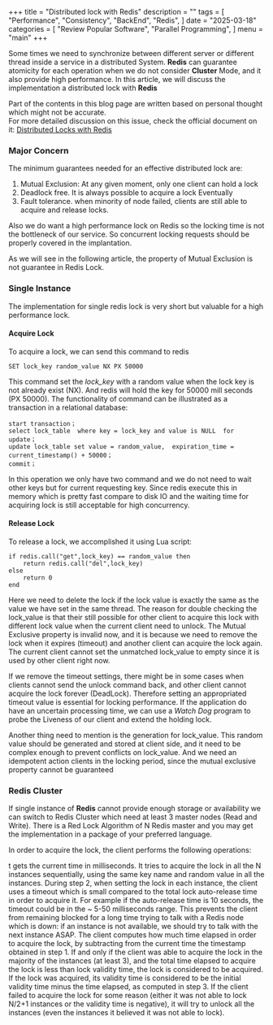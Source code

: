 +++
title = "Distributed lock with Redis"
description = ""
tags = [
    "Performance",
    "Consistency",
    "BackEnd",
    "Redis",
]
date = "2025-03-18"
categories = [
    "Review Popular Software",
    "Parallel Programming",
]
menu = "main"
+++

Some times we need to synchronize between different server or different thread inside a service in a distributed System. **Redis** can guarantee atomicity for each operation when we do not consider **Cluster** Mode, and it also provide high performance. In this article, we will discuss the implementation a distributed lock with **Redis**


Part of the contents in this blog page are written based on personal thought which might not be accurate.  
For more detailed discussion on this issue, check the official document on it:  [Distributed Locks with Redis](https://redis.io/docs/latest/develop/use/patterns/distributed-locks/)

### Major Concern
The minimum guarantees needed for an effective distributed lock are:
1. Mutual Exclusion: At any given moment, only one client can hold a lock
2. Deadlock free. It is always possible to acquire a lock Eventually
3. Fault tolerance. when minority of node failed, clients are still able to acquire and release locks.


Also we do want a high performance lock on Redis so the locking time is not the bottleneck of our service. So concurrent locking requests should be properly covered in the implantation. 

As we will see in the following article, the property of Mutual Exclusion is not guarantee in Redis Lock.

### Single Instance
The implementation for single redis lock is very short but valuable for a high performance lock. 

#### Acquire Lock
To acquire a lock, we can send this command to redis
```
SET lock_key random_value NX PX 50000
```
This command set the *lock_key* with a random value when the lock key is not already exist (NX). And redis will hold the key for 50000 mill seconds (PX 50000). The functionality of command can be illustrated as a transaction in a relational database: 
```
start transaction；
select lock_table  where key = lock_key and value is NULL  for update；
update lock_table set value = random_value,  expiration_time = current_timestamp() + 50000；
commit；
```
In this operation we only have two command and we do not need to wait other keys but for current requesting key. Since redis execute this in memory which is pretty fast compare to disk IO and the waiting time for acquiring lock is still acceptable for high concurrency.

#### Release Lock
To release a lock, we accomplished it using Lua script:
```
if redis.call("get",lock_key) == random_value then
    return redis.call("del",lock_key)
else
    return 0
end
```

Here we need to delete the lock if the lock value is exactly the same as the value we have set in the same thread. The reason for double checking the lock_value is that their still possible for other client to acquire this lock with different lock value when the current client need to unlock. The Mutual Exclusive property is invalid now, and it is because we need to remove the lock when it expires (timeout) and another client can acquire the lock again. The current client cannot set the unmatched lock_value to empty since it is used by other client right now.

If we remove the timeout settings, there might be in some cases when clients cannot send the unlock command back, and other client cannot acquire the lock forever (DeadLock). Therefore setting an appropriated timeout value is essential for locking performance. If the application do have an uncertain processing time, we can use a *Watch Dog* program to probe the Liveness of our client and extend the holding lock.

Another thing need to mention is the generation for lock_value. This random value should be generated and stored at client side, and it need to be complex enough  to prevent conflicts on lock_value. And we need an idempotent action clients in the locking period, since the mutual exclusive property cannot be guaranteed 




### Redis Cluster
If single instance of **Redis** cannot provide enough storage or availability we can switch to Redis Cluster which need at least 3 master nodes (Read and Write). There is a Red Lock Algorithm of N Redis master  and you may get the implementation in a package of your preferred language.


In order to acquire the lock, the client performs the following operations:

t gets the current time in milliseconds.
It tries to acquire the lock in all the N instances sequentially, using the same key name and random value in all the instances. During step 2, when setting the lock in each instance, the client uses a timeout which is small compared to the total lock auto-release time in order to acquire it. For example if the auto-release time is 10 seconds, the timeout could be in the ~ 5-50 milliseconds range. This prevents the client from remaining blocked for a long time trying to talk with a Redis node which is down: if an instance is not available, we should try to talk with the next instance ASAP.
The client computes how much time elapsed in order to acquire the lock, by subtracting from the current time the timestamp obtained in step 1. If and only if the client was able to acquire the lock in the majority of the instances (at least 3), and the total time elapsed to acquire the lock is less than lock validity time, the lock is considered to be acquired.
If the lock was acquired, its validity time is considered to be the initial validity time minus the time elapsed, as computed in step 3.
If the client failed to acquire the lock for some reason (either it was not able to lock N/2+1 instances or the validity time is negative), it will try to unlock all the instances (even the instances it believed it was not able to lock).